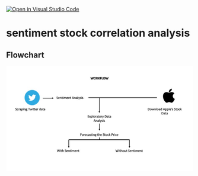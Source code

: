 [![Open in Visual Studio Code](https://classroom.github.com/assets/open-in-vscode-c66648af7eb3fe8bc4f294546bfd86ef473780cde1dea487d3c4ff354943c9ae.svg)](https://classroom.github.com/online_ide?assignment_repo_id=9634108&assignment_repo_type=AssignmentRepo)
# sentiment stock correlation analysis

## Flowchart

<img src="flowchart.jpg" alt="Flowchart">
